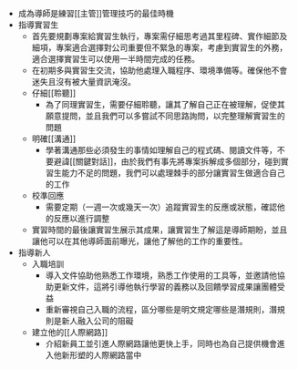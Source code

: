 - 成為導師是練習[[主管]]管理技巧的最佳時機
- 指導實習生
	- 首先要規劃專案給實習生執行，專案需仔細思考過其里程碑、實作細節及細項，專案適合選擇對公司重要但不緊急的專案，考慮到實習生的外務，適合選擇實習生可以使用一半時間完成的任務。
	- 在初期多與實習生交流，協助他處理入職程序、環境準備等。確保他不會迷失且沒有被大量資訊淹沒。
	- 仔細[[聆聽]]
		- 為了同理實習生，需要仔細聆聽，讓其了解自己正在被理解，促使其願意提問，並且我們可以多嘗試不同思路詢問，以完整理解實習生的問題
	- 明確[[溝通]]
		- 學著溝通那些必須發生的事情如理解自己的程式碼、閱讀文件等，不要避諱[[關鍵對話]]，由於我們有事先將專案拆解成多個部分，碰到實習生能力不足的問題，我們可以處理棘手的部分讓實習生做適合自己的工作
    - 校準回應
	    - 需要定期（一週一次或幾天一次）追蹤實習生的反應或狀態，確認他的反應以進行調整
	- 實習時間的最後讓實習生展示其成果，讓實習生了解這是導師期盼，並且讓他可以在其他導師面前曝光，讓他了解他的工作的重要性。
- 指導新人
	- 入職培訓
		- 導入文件協助他熟悉工作環境，熟悉工作使用的工具等，並邀請他協助更新文件，這將引導他執行學習的義務以及回饋學習成果讓團體受益
		- 重新審視自己入職的流程，區分哪些是明文規定哪些是潛規則，潛規則是新人融入公司的阻礙
	- 建立他的[[人際網路]]
		- 介紹新員工並引進人際網路讓他更快上手，同時也為自己提供機會進入他新形塑的人際網路當中